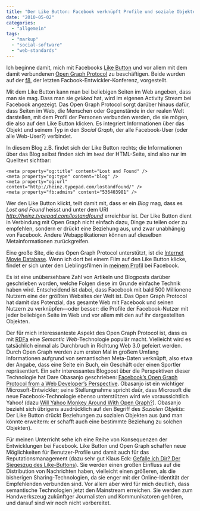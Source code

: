 ```yaml
---
title: "Der Like Button: Facebook verknüpft Profile und soziale Objekte"
date: "2010-05-02"
categories: 
  - "allgemein"
tags: 
  - "markup"
  - "social-software"
  - "web-standards"
---
```


Ich beginne damit, mich mit Facebooks [Like Button](http://developers.facebook.com/docs/reference/plugins/like "Like Button - Facebook Developers") und vor allem mit dem damit verbundenen [Open Graph Protocol](http://developers.facebook.com/docs/opengraph "Open Graph protocol - Facebook Developers") zu beschäftigen. Beide wurden auf der [f8](http://www.facebook.com/f8 "Facebook | f8"), der letzten Facbook-Entwickler-Konferenz, vorgestellt.

Mit dem Like Button kann man bei beliebigen Seiten im Web angeben, dass man sie mag. Dass man sie _geliked_ hat, wird im eigenen Activity Stream bei Facebook angezeigt. Das Open Graph Protocol sorgt darüber hinaus dafür, dass Seiten im Web, die Menschen oder Gegenstände in der realen Welt darstellen, mit dem Profil der Personen verbunden werden, die sie mögen, die also auf den Like Button klicken. Es integriert Informationen über das Objekt und seinem Typ in den _Social Graph_, der alle Facebook-User (oder alle Web-User?) verbindet.

In diesem Blog z.B. findet sich der Like Button rechts; die Informationen über das Blog selbst finden sich im `head` der HTML-Seite, sind also nur im Quelltext sichtbar:

```
<meta property="og:title" content="Lost and Found" />
<meta property="og:type" content="blog" />
<meta property="og:url" content="http://heinz.typepad.com/lostandfound/" />
<meta property="fb:admins" content="536403981" />
```

Wer den Like Button klickt, teilt damit mit, dass er ein _Blog_ mag, dass es _Lost and Found_ heisst und unter dem URI _http://heinz.typepad.com/lostandfound_ erreichbar ist. Der Like Button dient in Verbindung mit Open Graph nicht einfach dazu, Dinge zu teilen oder zu empfehlen, sondern er drückt eine Beziehung aus, und zwar unabhängig von Facebook. Andere Webapplikationen können auf dieselben Metainformationen zurückgreifen.

Eine große Site, die das Open Graph Protocol unterstützt, ist die [Internet Movie Database](http://www.imdb.com/ "The Internet Movie Database (IMDb)"). Wenn ich dort bei einem Film auf den Like Button klicke, findet er sich unter den Lieblingsfilmen in [meinem Profil](http://www.facebook.com/heinzwittenbrink#!/heinzwittenbrink?v=info "Facebook | Heinz Wittenbrink") bei Facebook.

Es ist eine unübersehbare Zahl von Artikeln und Blogposts darüber geschrieben worden, welche Folgen diese im Grunde einfache Technik haben wird. Entscheidend ist dabei, dass Facebook mit bald 500 Millionene Nutzern eine der größten Websites der Welt ist. Das Open Graph Protocol hat damit das Potenzial, das gesamte Web mit Facebook und seinen Nutzern zu verknüpfen—oder besser: die Profile der Facebook-Nutzer mit jeder beliebigen Seite im Web und vor allem mit den auf ihr dargestellten Objekten.

Der für mich interessanteste Aspekt des Open Graph Protocol ist, dass es mit [RDFa](http://en.wikipedia.org/wiki/RDFa "RDFa - Wikipedia, the free encyclopedia") eine _Semantic Web_\-Technologie populär macht. Vielleicht wird es tatsächlich einmal als Durchbruch in Richtung Web 3.0 gefeiert werden. Durch Open Graph werden zum ersten Mal in großem Umfang Informationen aufgrund von semantischen Meta-Daten verknüpft, also etwa der Angabe, dass eine Seite ein Buch, ein Geschäft oder einen Sportler repräsentiert. Ein sehr interessantes Blogpost über die Perspektiven dieser Technologie hat Dare Obasanjo geschrieben: [Facebook’s Open Graph Protocol from a Web Developer’s Perspective](http://25hoursaday.com/weblog/2010/04/24/FacebooksOpenGraphProtocolFromAWebDevelopersPerspective.aspx "Dare Obasanjo aka Carnage4Life - Facebook’s Open Graph Protocol from a Web Developer’s Perspective"). Obasanjo ist ein wichtiger Microsoft-Entwickler; seine Stellungnahme spricht daür, dass Microsoft die neue Facebook-Technologie ebenso unterstützen wird wie voraussichtlich Yahoo! (dazu [Will Yahoo Monkey Around With Open Graph?](http://www.semanticweb.com/news/will_yahoo_monkey_around_with_open_graph_160100.asp#more "Will Yahoo Monkey Around With Open Graph? - Semantic Web")). Obasanjo bezieht sich übrigens ausdrücklich auf den Begriff des _Sozialen Objekts_: Der Like Button drückt Beziehungen zu sozialen Objekten aus (und man könnte erweitern: er schafft auch eine bestimmte Beziehung zu solchen Objekten).

Für meinen Unterricht sehe ich eine Reihe von Konsequenzen der Entwicklungen bei Facebook. Like Button und Open Graph schaffen neue Möglichkeiten für Benutzer-Profile und damit auch für das Reputationsmanagement (dazu sehr gut Klaus Eck: [Gefalle ich Dir? Der Siegeszug des Like-Buttons](http://klauseck.typepad.com/prblogger/2010/04/facebook-internet.html "PR Blogger: Gefalle ich Dir? Der Siegeszug des Like-Buttons")). Sie werden einen großen Einfluss auf die Distribution von Nachrichten haben, vielleicht einen größeren, als die bisherigen Sharing-Technologien, da sie enger mit der Online-Identität der Empfehlenden verbunden sind. Vor allem aber wird für mich deutlich, dass semantische Technologien jetzt den Mainstream erreichen. Sie werden zum Handwerkszeug zukünftger Journalisten und Kommunikatoren gehören, und darauf sind wir noch nicht vorbereitet.
